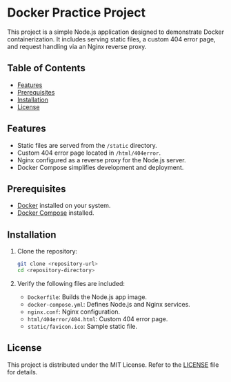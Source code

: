 # Docker Practice Project

This project is a simple Node.js application designed to demonstrate Docker containerization. It includes serving static files, a custom 404 error page, and request handling via an Nginx reverse proxy.

## Table of Contents

- [Features](#features)
- [Prerequisites](#prerequisites)
- [Installation](#installation)
- [License](#license)

## Features

- Static files are served from the `/static` directory.
- Custom 404 error page located in `/html/404error`.
- Nginx configured as a reverse proxy for the Node.js server.
- Docker Compose simplifies development and deployment.

## Prerequisites

- [Docker](https://www.docker.com/get-started) installed on your system.
- [Docker Compose](https://docs.docker.com/compose/install/) installed.

## Installation

1. Clone the repository:

   ```bash
   git clone <repository-url>
   cd <repository-directory>
   ```

2. Verify the following files are included:

   - `Dockerfile`: Builds the Node.js app image.
   - `docker-compose.yml`: Defines Node.js and Nginx services.
   - `nginx.conf`: Nginx configuration.
   - `html/404error/404.html`: Custom 404 error page.
   - `static/favicon.ico`: Sample static file.

## License

This project is distributed under the MIT License. Refer to the [LICENSE](LICENSE) file for details.
